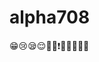 # alpha708

:grin::cry::sleepy::relieved::running::muscle::exclamation::dollar::dollar::dollar::money_with_wings::hammer:
